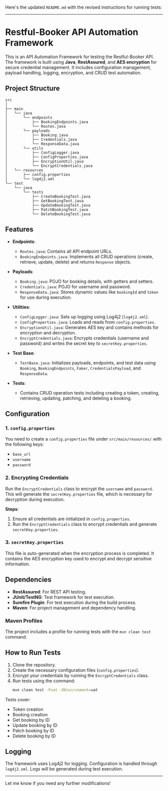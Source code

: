 Here's the updated `README.md` with the revised instructions for running tests:

---

# Restful-Booker API Automation Framework

This is an API Automation Framework for testing the Restful-Booker API. The framework is built using **Java**, **RestAssured**, and **AES encryption** for secure credential management. It includes configuration management, payload handling, logging, encryption, and CRUD test automation.

## Project Structure

```
src
│
├── main
│   └── java
│       └── endpoints
│           ├── BookingEndpoints.java
│           └── Routes.java
│       └── payloads
│           ├── Booking.java
│           ├── Credentials.java
│           └── ResponseData.java
│       └── utils
│           ├── ConfigLogger.java
│           ├── ConfigProperties.java
│           ├── EncryptionUtil.java
│           └── EncryptCredentials.java
│   └── resources
│       ├── config.properties
│       └── log4j2.xml
└── test
    └── java
        └── tests
            ├── CreateBookingTest.java
            ├── GetBookingTest.java
            ├── UpdateBookingTest.java
            ├── PatchBookingTest.java
            └── DeleteBookingTest.java
```

## Features

- **Endpoints**: 
  - `Routes.java`: Contains all API endpoint URLs.
  - `BookingEndpoints.java`: Implements all CRUD operations (create, retrieve, update, delete) and returns `Response` objects.

- **Payloads**: 
  - `Booking.java`: POJO for booking details, with getters and setters.
  - `Credentials.java`: POJO for username and password.
  - `ResponseData.java`: Stores dynamic values like `bookingId` and `token` for use during execution.

- **Utilities**:
  - `ConfigLogger.java`: Sets up logging using Log4j2 (`log4j2.xml`).
  - `ConfigProperties.java`: Loads and reads from `config.properties`.
  - `EncryptionUtil.java`: Generates AES key and contains methods for encryption and decryption.
  - `EncryptCredentials.java`: Encrypts credentials (username and password) and writes the secret key to `secretKey.properties`.

- **Test Base**:
  - `TestBase.java`: Initializes payloads, endpoints, and test data using `Booking`, `BookingEndpoints`, `Faker`, `CredentialsPayload`, and `ResponseData`.

- **Tests**: 
  - Contains CRUD operation tests including creating a token, creating, retrieving, updating, patching, and deleting a booking.

## Configuration

### 1. `config.properties`
You need to create a `config.properties` file under `src/main/resources/` with the following keys:
- `base_url`
- `username`
- `password`

### 2. Encrypting Credentials
Run the `EncryptCredentials` class to encrypt the `username` and `password`. This will generate the `secretKey.properties` file, which is necessary for decryption during execution.

**Steps**:
1. Ensure all credentials are initialized in `config.properties`.
2. Run the `EncryptCredentials` class to encrypt credentials and generate `secretKey.properties`.

### 3. `secretKey.properties`
This file is auto-generated when the encryption process is completed. It contains the AES encryption key used to encrypt and decrypt sensitive information.

## Dependencies

- **RestAssured**: For REST API testing.
- **JUnit/TestNG**: Test framework for test execution.
- **Surefire Plugin**: For test execution during the build process.
- **Maven**: For project management and dependency handling.

### Maven Profiles

The project includes a profile for running tests with the `mvn clean test` command. 

## How to Run Tests

1. Clone the repository.
2. Create the necessary configuration files (`config.properties`).
3. Encrypt your credentials by running the `EncryptCredentials` class.
4. Run tests using the command:
   ```bash
   mvn clean test -Puat -DEnvironment=uat
   ```

Tests cover:
- Token creation
- Booking creation
- Get booking by ID
- Update booking by ID
- Patch booking by ID
- Delete booking by ID

## Logging

The framework uses Log4j2 for logging. Configuration is handled through `log4j2.xml`. Logs will be generated during test execution.

---

Let me know if you need any further modifications!
